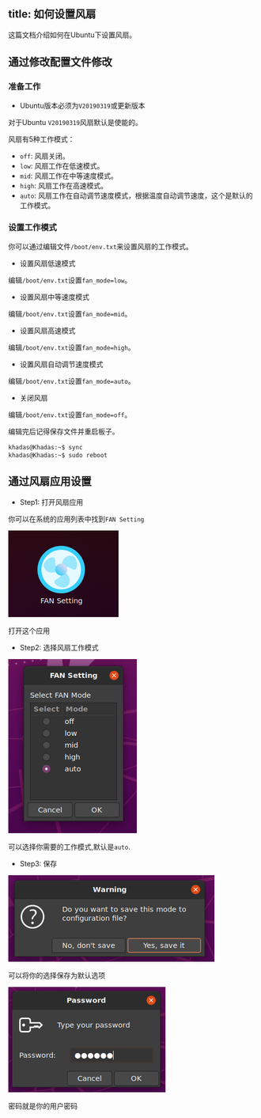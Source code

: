 title: 如何设置风扇
---

这篇文档介绍如何在Ubuntu下设置风扇。

## 通过修改配置文件修改

### 准备工作
* Ubuntu版本必须为`V20190319`或更新版本

对于Ubuntu `V20190319`风扇默认是使能的。

风扇有5种工作模式：
* `off`: 风扇关闭。
* `low`: 风扇工作在低速模式。
* `mid`: 风扇工作在中等速度模式。
* `high`: 风扇工作在高速模式。
* `auto`: 风扇工作在自动调节速度模式，根据温度自动调节速度，这个是默认的工作模式。

### 设置工作模式

你可以通过编辑文件`/boot/env.txt`来设置风扇的工作模式。

* 设置风扇低速模式

编辑`/boot/env.txt`设置`fan_mode=low`。

* 设置风扇中等速度模式

编辑`/boot/env.txt`设置`fan_mode=mid`。

* 设置风扇高速模式

编辑`/boot/env.txt`设置`fan_mode=high`。

* 设置风扇自动调节速度模式

编辑`/boot/env.txt`设置`fan_mode=auto`。

* 关闭风扇

编辑`/boot/env.txt`设置`fan_mode=off`。

编辑完后记得保存文件并重启板子。

```
khadas@Khadas:~$ sync
khadas@Khadas:~$ sudo reboot
```


## 通过风扇应用设置

* Step1: 打开风扇应用

你可以在系统的应用列表中找到`FAN Setting`

![FAN Setting](/images/vim1/gnome_application_fan.png)

打开这个应用

* Step2: 选择风扇工作模式

![Fan Setting](/images/vim1/gnome_fan_setting.png)

可以选择你需要的工作模式,默认是`auto`.

* Step3: 保存

![Fan save](/images/vim1/gnome_fan_save.png)

可以将你的选择保存为默认选项

![Fan PSK](/images/vim1/gnome_fan_psk.png)

密码就是你的用户密码

